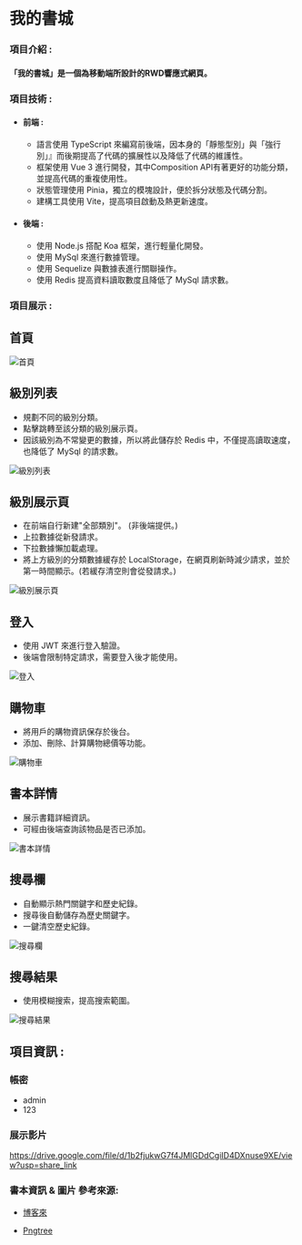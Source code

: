 # 我的書城
### 項目介紹 :

#### 「我的書城」是一個為移動端所設計的RWD響應式網頁。 


### 項目技術 :

- #### 前端 :

  - 語言使用 TypeScript 來編寫前後端，因本身的「靜態型別」與「強行別」』而後期提高了代碼的擴展性以及降低了代碼的維護性。
  - 框架使用 Vue 3 進行開發，其中Composition API有著更好的功能分類，並提高代碼的重複使用性。
  - 狀態管理使用 Pinia，獨立的模塊設計，便於拆分狀態及代碼分割。
  - 建構工具使用 Vite，提高項目啟動及熱更新速度。

- #### 後端 :

  - 使用 Node.js 搭配 Koa 框架，進行輕量化開發。
  - 使用 MySql 來進行數據管理。
  - 使用 Sequelize 與數據表進行關聯操作。
  - 使用 Redis 提高資料讀取數度且降低了 MySql 請求數。


### 項目展示 :
## 首頁
![首頁](https://github.com/ShenDing1125/my-book-store/blob/main/github-img/%E9%A6%96%E9%A0%81_1.png)

## 級別列表
 - 規劃不同的級別分類。
 - 點擊跳轉至該分類的級別展示頁。
 - 因該級別為不常變更的數據，所以將此儲存於 Redis 中，不僅提高讀取速度，也降低了 MySql 的請求數。

![級別列表](https://github.com/ShenDing1125/my-book-store/blob/main/github-img/%E7%B4%9A%E5%88%A5%E9%A1%9E%E8%A1%A8_1.png)

## 級別展示頁
 - 在前端自行新建"全部類別"。 (非後端提供。)
 - 上拉數據從新發請求。
 - 下拉數據懶加載處理。
 - 將上方級別的分類數據緩存於 LocalStorage，在網頁刷新時減少請求，並於第一時間顯示。(若緩存清空則會從發請求。)
 
![級別展示頁](https://github.com/ShenDing1125/my-book-store/blob/main/github-img/%E7%B4%9A%E5%88%A5%E5%B1%95%E7%A4%BA%E9%A0%81_2.png)

## 登入
 - 使用 JWT 來進行登入驗證。
 - 後端會限制特定請求，需要登入後才能使用。
 
![登入](https://github.com/ShenDing1125/my-book-store/blob/main/github-img/%E7%99%BB%E5%85%A5_1.png)

## 購物車
 - 將用戶的購物資訊保存於後台。
 - 添加、刪除、計算購物總價等功能。

![購物車](https://github.com/ShenDing1125/my-book-store/blob/main/github-img/%E8%B3%BC%E7%89%A9%E8%BB%8A_1.png)

## 書本詳情
 - 展示書籍詳細資訊。
 - 可經由後端查詢該物品是否已添加。

![書本詳情](https://github.com/ShenDing1125/my-book-store/blob/main/github-img/%E6%9B%B8%E7%B1%8D%E8%A9%B3%E6%83%85_1.png)

## 搜尋欄
 - 自動顯示熱門關鍵字和歷史紀錄。
 - 搜尋後自動儲存為歷史關鍵字。
 - 一鍵清空歷史紀錄。
 
![搜尋欄](https://github.com/ShenDing1125/my-book-store/blob/main/github-img/%E6%90%9C%E5%B0%8B%E6%AC%84_2.png)

## 搜尋結果
 - 使用模糊搜索，提高搜索範圍。
 
![搜尋結果](https://github.com/ShenDing1125/my-book-store/blob/main/github-img/%E6%90%9C%E5%B0%8B%E7%B5%90%E6%9E%9C_1.png)

## 項目資訊 :
### 帳密
- admin
- 123

### 展示影片
https://drive.google.com/file/d/1b2fjukwG7f4JMlGDdCgiID4DXnuse9XE/view?usp=share_link

### 書本資訊 & 圖片 參考來源:

- [博客來](https://www.books.com.tw/)

- [Pngtree](https://zh.pngtree.com/)

